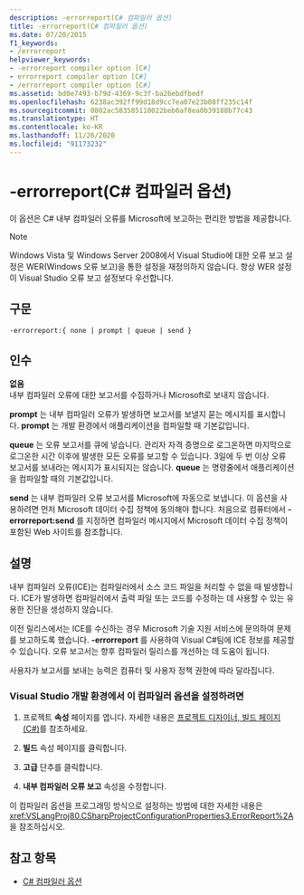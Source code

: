 ```yaml
---
description: -errorreport(C# 컴파일러 옵션)
title: -errorreport(C# 컴파일러 옵션)
ms.date: 07/20/2015
f1_keywords:
- /errorreport
helpviewer_keywords:
- -errorreport compiler option [C#]
- errorreport compiler option [C#]
- /errorreport compiler option [C#]
ms.assetid: bd0e7493-b79d-4369-9c3f-ba26ebdfbedf
ms.openlocfilehash: 6238ac392ff99d18d9cc7ea07e23b08ff235c14f
ms.sourcegitcommit: 0802ac583585110022beb6af8ea0b39188b77c43
ms.translationtype: HT
ms.contentlocale: ko-KR
ms.lasthandoff: 11/26/2020
ms.locfileid: "91173232"
---
```

# <a name="-errorreport-c-compiler-options"></a>-errorreport(C# 컴파일러 옵션)

이 옵션은 C# 내부 컴파일러 오류를 Microsoft에 보고하는 편리한 방법을 제공합니다.

> [!NOTE]
> Windows Vista 및 Windows Server 2008에서 Visual Studio에 대한 오류 보고 설정은 WER(Windows 오류 보고)을 통한 설정을 재정의하지 않습니다. 항상 WER 설정이 Visual Studio 오류 보고 설정보다 우선합니다.

## <a name="syntax"></a>구문

```console
-errorreport:{ none | prompt | queue | send }
```

## <a name="arguments"></a>인수

 **없음**  
 내부 컴파일러 오류에 대한 보고서를 수집하거나 Microsoft로 보내지 않습니다.

 **prompt** 는 내부 컴파일러 오류가 발생하면 보고서를 보낼지 묻는 메시지를 표시합니다. **prompt** 는 개발 환경에서 애플리케이션을 컴파일할 때 기본값입니다.

 **queue** 는 오류 보고서를 큐에 넣습니다. 관리자 자격 증명으로 로그온하면 마지막으로 로그온한 시간 이후에 발생한 모든 오류를 보고할 수 있습니다. 3일에 두 번 이상 오류 보고서를 보내라는 메시지가 표시되지는 않습니다. **queue** 는 명령줄에서 애플리케이션을 컴파일할 때의 기본값입니다.

 **send** 는 내부 컴파일러 오류 보고서를 Microsoft에 자동으로 보냅니다. 이 옵션을 사용하려면 먼저 Microsoft 데이터 수집 정책에 동의해야 합니다. 처음으로 컴퓨터에서 **-errorreport:send** 를 지정하면 컴파일러 메시지에서 Microsoft 데이터 수집 정책이 포함된 Web 사이트를 참조합니다.

## <a name="remarks"></a>설명

 내부 컴파일러 오류(ICE)는 컴파일러에서 소스 코드 파일을 처리할 수 없을 때 발생합니다. ICE가 발생하면 컴파일러에서 출력 파일 또는 코드를 수정하는 데 사용할 수 있는 유용한 진단을 생성하지 않습니다.

 이전 릴리스에서는 ICE를 수신하는 경우 Microsoft 기술 지원 서비스에 문의하여 문제를 보고하도록 했습니다. **-errorreport** 를 사용하여 Visual C#팀에 ICE 정보를 제공할 수 있습니다. 오류 보고서는 향후 컴파일러 릴리스를 개선하는 데 도움이 됩니다.

 사용자가 보고서를 보내는 능력은 컴퓨터 및 사용자 정책 권한에 따라 달라집니다.

### <a name="to-set-this-compiler-option-in-the-visual-studio-development-environment"></a>Visual Studio 개발 환경에서 이 컴파일러 옵션을 설정하려면

1. 프로젝트 **속성** 페이지를 엽니다. 자세한 내용은 [프로젝트 디자이너, 빌드 페이지(C#)](/visualstudio/ide/reference/build-page-project-designer-csharp)를 참조하세요.

2. **빌드** 속성 페이지를 클릭합니다.

3. **고급** 단추를 클릭합니다.

4. **내부 컴파일러 오류 보고** 속성을 수정합니다.

 이 컴파일러 옵션을 프로그래밍 방식으로 설정하는 방법에 대한 자세한 내용은 <xref:VSLangProj80.CSharpProjectConfigurationProperties3.ErrorReport%2A>을 참조하십시오.

## <a name="see-also"></a>참고 항목

- [C# 컴파일러 옵션](./index.md)
